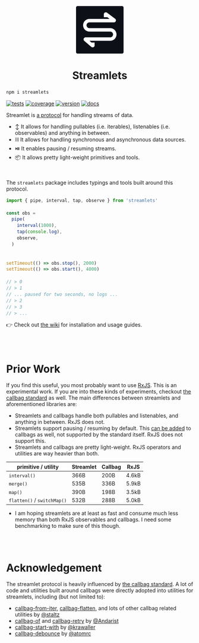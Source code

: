<div align="center">

<img src="./misc/logo-cutout.svg" width="128px"/>
  
# Streamlets

</div>
  
```bash
npm i streamlets
```

[![tests](https://img.shields.io/github/workflow/status/loreanvictor/streamlet/Test%20and%20Report%20Coverage?label=tests&logo=mocha&logoColor=green)](https://github.com/loreanvictor/streamlet/actions?query=workflow%3A%22Test+and+Report+Coverage%22)
[![coverage](https://app.codacy.com/project/badge/Coverage/95822ae988d14ef3957704b31372d24e)](https://www.codacy.com/gh/loreanvictor/streamlet/dashboard?utm_source=github.com&utm_medium=referral&utm_content=loreanvictor/streamlet&utm_campaign=Badge_Coverage)
[![version](https://img.shields.io/npm/v/streamlets?logo=npm)](https://www.npmjs.com/package/streamlets)
[![docs](https://img.shields.io/badge/%20-docs-blue?logo=read%20the%20docs&logoColor=white)](https://github.com/loreanvictor/streamlet/wiki)
<!--
[![coverage](https://img.shields.io/codecov/c/github/loreanvictor/streamlet?logo=codecov)](https://codecov.io/gh/loreanvictor/streamlet)
-->

Streamlet is [a protocol](https://github.com/loreanvictor/streamlet/blob/main/docs/protocol.md) for handling streams of data.

- ↕️ It allows for handling pullables (i.e. iterables), listenables (i.e. observables) and anything in between.
- ⛓️ It allows for handling synchronous and asynchronous data sources.
- ⏯️ It enables pausing / resuming streams.
- 📦 It allows pretty light-weight primitives and tools.

<br>

The `streamlets` package includes typings and tools built around this protocol.

```js
import { pipe, interval, tap, observe } from 'streamlets'

const obs = 
  pipe(
    interval(1000),
    tap(console.log),
    observe,
  )


setTimeout(() => obs.stop(), 2000)
setTimeout(() => obs.start(), 4000)

// > 0
// > 1
// ... paused for two seconds, no logs ...
// > 2
// > 3
// > ...
```

👉 Check out [the wiki](https://github.com/loreanvictor/streamlet/wiki) for installation and usage guides.

<br><br>

# Prior Work

If you find this useful, you most probably want to use [RxJS](https://rxjs.dev/). This is an experimental work.
If you are into these kinds of experiments, checkout [the callbag standard](https://github.com/callbag/callbag) as well.
The main differences between streamlets and aforementioned libraries are:

- Streamlets and callbags handle both pullables and listenables, and anything in between. RxJS does not.
- Streamlets support pausing / resuming by default. This [can be added](https://github.com/erikras/callbag-pausable) to callbags as well, not supported by the standard itself. RxJS does not support this.
- Streamlets and callbags are pretty light-weight. RxJS operators and utilities are way heavier than both.

<div align="center">

primitive / utility        | Streamlet | Callbag | RxJS
-------------------------- | --------- | ------- | ------
`interval()`               | 366B      | 200B    | 4.6kB
`merge()`                  | 535B      | 336B    | 5.9kB
`map()`                    | 390B      | 198B    | 3.5kB
`flatten()` / `switchMap()`| 532B      | 288B    | 5.0kB

</div>

- I am hoping streamlets are at least as fast and consume much less memory than both RxJS observables and callbags. I need some benchmarking to make sure of this though.

<br><br>

# Acknowledgement

The streamlet protocol is heavily influenced by [the callbag standard](https://github.com/callbag/callbag). A lot of code and utilities built around callbags were directly adopted into utilities for streamlets, including (but not limited to):
- [callbag-from-iter](https://github.com/staltz/callbag-from-iter), [callbag-flatten](https://github.com/staltz/callbag-flatten), and lots of other callbag related utilities by [@staltz](https://github.com/staltz)
- [callbag-of](https://github.com/Andarist/callbag-of) and [callbag-retry](https://github.com/Andarist/callbag-retry) by [@Andarist](https://github.com/Andarist)
- [callbag-start-with](https://github.com/krawaller/callbag-start-with) by [@krawaller](https://github.com/krawaller)
- [callbag-debounce](https://github.com/atomrc/callbag-debounce) by [@atomrc](https://github.com/atomrc)
